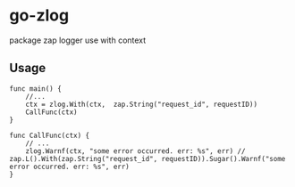 # go-zlog

package zap logger use with context

## Usage

```gol
func main() {
    //...
    ctx = zlog.With(ctx,  zap.String("request_id", requestID))
    CallFunc(ctx)
}

func CallFunc(ctx) {
    // ...
    zlog.Warnf(ctx, "some error occurred. err: %s", err) // zap.L().With(zap.String("request_id", requestID)).Sugar().Warnf("some error occurred. err: %s", err)
}
```
